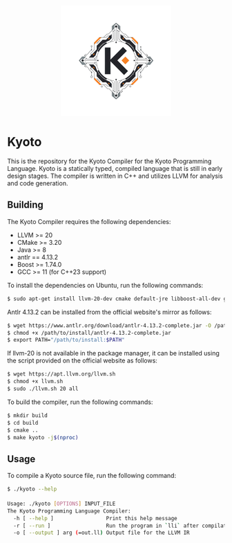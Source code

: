 <div align="center"><img width="256" src="kyoto.svg" alt="Kyoto Logo"></div>

# Kyoto

This is the repository for the Kyoto Compiler for the Kyoto Programming Language. Kyoto is a statically typed, compiled language that is still in early design stages. The compiler is written in C++ and utilizes LLVM for analysis and code generation.

## Building

The Kyoto Compiler requires the following dependencies:

- LLVM >= 20
- CMake >= 3.20
- Java >= 8
- antlr == 4.13.2
- Boost >= 1.74.0
- GCC >= 11 (for C++23 support)

To install the dependencies on Ubuntu, run the following commands:

```bash
$ sudo apt-get install llvm-20-dev cmake default-jre libboost-all-dev gcc-11 g++-11 libfmt-dev libzstd-dev
```

Antlr 4.13.2 can be installed from the official website's mirror as follows:

```bash
$ wget https://www.antlr.org/download/antlr-4.13.2-complete.jar -O /path/to/install
$ chmod +x /path/to/install/antlr-4.13.2-complete.jar
$ export PATH="/path/to/install:$PATH"
```

If llvm-20 is not available in the package manager, it can be installed using the script provided on the official website as follows:

```bash
$ wget https://apt.llvm.org/llvm.sh
$ chmod +x llvm.sh
$ sudo ./llvm.sh 20 all
```

To build the compiler, run the following commands:

```bash
$ mkdir build
$ cd build
$ cmake ..
$ make kyoto -j$(nproc)
```

## Usage

To compile a Kyoto source file, run the following command:

```bash
$ ./kyoto --help

Usage: ./kyoto [OPTIONS] INPUT_FILE
The Kyoto Programming Language Compiler:
  -h [ --help ]                 Print this help message
  -r [ --run ]                  Run the program in `lli` after compilation
  -o [ --output ] arg (=out.ll) Output file for the LLVM IR
```
